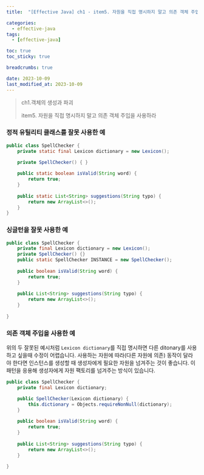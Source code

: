 ```yaml
---
title:  "[Effective Java] ch1 - item5. 자원을 직접 명시하지 말고 의존 객체 주입을 사용하라 "

categories:
  - effective-java
tags:
  - [effective-java]

toc: true
toc_sticky: true

breadcrumbs: true

date: 2023-10-09
last_modified_at: 2023-10-09
---
```


> ch1.객체의 생성과 파괴
>
> item5. 자원을 직접 명시하지 말고 의존 객체 주입을 사용하라

### 정적 유틸리티 클래스를 잘못 사용한 예
```java
public class SpellChecker {
    private static final Lexicon dictionary = new Lexicon();

    private SpellChecker() { }
    
    public static boolean isValid(String word) {
        return true;
    }
    
    public static List<String> suggestions(String typo) {
        return new ArrayList<>();
    }
}
```

### 싱글턴을 잘못 사용한 예
```java
public class SpellChecker {
    private final Lexicon dictionary = new Lexicon();
    private SpellChecker() {}
    public static SpellChecker INSTANCE = new SpellChecker();
    
    public boolean isValid(String word) {
        return true;
    }
    
    public List<String> suggestions(String typo) {
        return new ArrayList<>();
    }
    
}
```

### 의존 객체 주입을 사용한 예
위의 두 잘못된 예시처럼 `Lexicon dictionary`를 직접 명시하면 다른 ditonary를 사용하고 싶을때 수정이 어렵습니다.
사용하는 자원에 따라(다른 자원에 의존) 동작이 달라야 한다면 인스턴스를 생성할 때 생성자에게 필요한 자원을 넘겨주는 것이 좋습니다.
이 패턴을 응용해 생성자에게 자원 팩토리를 넘겨주는 방식이 있습니다.
```java
public class SpellChecker {
    private final Lexicon dictionary;

    public SpellChecker(Lexicon dictionary) {
        this.dictionary = Objects.requireNonNull(dictionary);
    }
    
    public boolean isValid(String word) {
        return true;
    }
    
    public List<String> suggestions(String typo) {
        return new ArrayList<>();
    }
    
}
```


